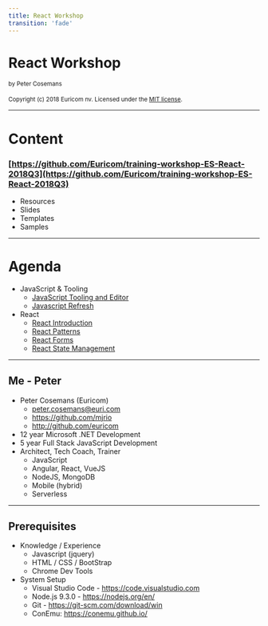 ```yaml
---
title: React Workshop
transition: 'fade'
---
```


<style type="text/css">
.reveal h1 {
    font-size: 3.0em;
}
.reveal h2 {
    font-size: 2.00em;
}
.reveal h3 {
    font-size: 1.00em;
}
.reveal p {
    font-size: 70%;
}
.reveal li {
    font-size: 100%;
}
.reveal li > ul > li {
    font-size: 70%;
}
.reveal blockquote {
    font-size: 80%;
}
</style>

# React Workshop

<small>by Peter Cosemans</small>
<br>
<br>
<small>
Copyright (c) 2018 Euricom nv. Licensed under the [MIT license](https://opensource.org/licenses/MIT).
</small>

---

# Content

### [https://github.com/Euricom/training-workshop-ES-React-2018Q3](https://github.com/Euricom/training-workshop-ES-React-2018Q3)

- Resources
- Slides
- Templates
- Samples

---

# Agenda

- JavaScript & Tooling
    - [JavaScript Tooling and Editor](./javaScript-tooling-and-editor.md)
    - [Javascript Refresh](./javascript-refresh.md)
- React
    - [React Introduction](./react-introduction.md)
    - [React Patterns](./react-patterns.md)
    - [React Forms](./react-forms.md)
    - [React State Management](./react-state-management.md)

---

## Me - Peter

- Peter Cosemans (Euricom)
  - peter.cosemans@euri.com
  - https://github.com/mjrio
  - http://github.com/euricom
- 12 year Microsoft .NET Development
- 5 year Full Stack JavaScript Development
- Architect, Tech Coach, Trainer
  - JavaScript
  - Angular, React, VueJS
  - NodeJS, MongoDB
  - Mobile (hybrid)
  - Serverless

---

## Prerequisites

- Knowledge / Experience
  - Javascript (jquery)
  - HTML / CSS / BootStrap
  - Chrome Dev Tools
- System Setup
  - Visual Studio Code - https://code.visualstudio.com
  - Node.js 9.3.0 - https://nodejs.org/en/
  - Git - https://git-scm.com/download/win
  - ConEmu: https://conemu.github.io/
